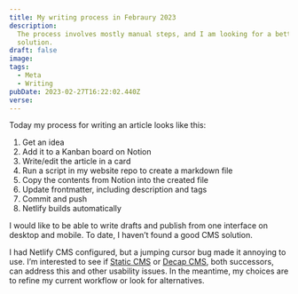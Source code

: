 ```yaml
---
title: My writing process in Febraury 2023
description:
  The process involves mostly manual steps, and I am looking for a better
  solution.
draft: false
image:
tags:
  - Meta
  - Writing
pubDate: 2023-02-27T16:22:02.440Z
verse:
---
```


Today my process for writing an article looks like this:

1. Get an idea
2. Add it to a Kanban board on Notion
3. Write/edit the article in a card
4. Run a script in my website repo to create a markdown file
5. Copy the contents from Notion into the created file
6. Update frontmatter, including description and tags
7. Commit and push
8. Netlify builds automatically

I would like to be able to write drafts and publish from one interface on
desktop and mobile. To date, I haven’t found a good CMS solution.

I had Netlify CMS configured, but a jumping cursor bug made it annoying to use.
I’m interested to see if [Static CMS](https://decapcms.org/) or
[Decap CMS](https://decapcms.org/), both successors, can address this and other
usability issues. In the meantime, my choices are to refine my current workflow
or look for alternatives.
